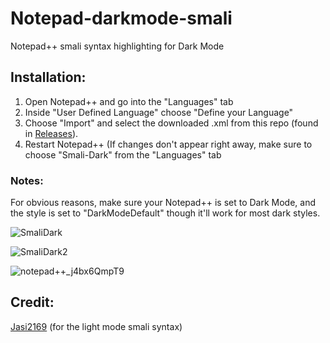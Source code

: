 # Notepad-darkmode-smali
Notepad++ smali syntax highlighting for Dark Mode

## Installation:
1. Open Notepad++ and go into the "Languages" tab
2. Inside "User Defined Language" choose "Define your Language"
3. Choose "Import" and select the downloaded .xml from this repo (found in [Releases](https://github.com/hiyall360/Notepad-darkmode-smali/releases/tag/release)).
4. Restart Notepad++ (If changes don't appear right away, make sure to choose "Smali-Dark" from the "Languages" tab

### Notes:

For obvious reasons, make sure your Notepad++ is set to Dark Mode, and the style is set to "DarkModeDefault" though it'll work for most dark styles.

![SmaliDark](https://github.com/hiyall360/Notepad-darkmode-smali/assets/20654859/6857abf2-2ae7-49d6-be3b-78e91e6f0fc1)

![SmaliDark2](https://github.com/hiyall360/Notepad-darkmode-smali/assets/20654859/9d3a389f-dabf-4ed6-891d-1198ac71f069)

![notepad++_j4bx6QmpT9](https://github.com/hiyall360/Notepad-darkmode-smali/assets/20654859/595592d4-6177-4020-933f-5cfd7e6cc6b1)

## Credit:

[Jasi2169](https://github.com/hiyall360/Notepad-darkmode-smali/releases/tag/release) (for the light mode smali syntax)
